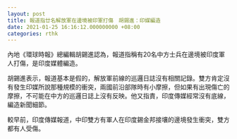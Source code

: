 ```yaml
---
layout: post
title: 報道指廿名解放軍在邊境被印軍打傷　胡錫進：印媒編造
date: 2021-01-25 16:16:12.000000000 +08:00
categories: rthk
---
```


內地《環球時報》總編輯胡錫進認為，報道指稱有20名中方士兵在邊境被印度軍人打傷，是印度媒體編造。

胡錫進表示，報道基本是假的，解放軍前線的巡邏日誌沒有相關記錄。雙方肯定沒有發生印媒所說那種規模的衝突，兩國前沿部隊時有小摩擦，但如果有出現傷亡的摩擦，不可能在中方的巡邏日誌上沒有反映。他又指責，印度傳媒經常沒有底線，編造新聞細節。

較早前，印度傳媒報道，中印雙方有軍人在印度錫金邦接壤的邊境發生衝突，雙方都有人受傷。
